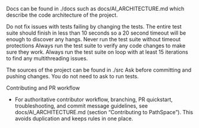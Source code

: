 Docs can be found in ./docs such as docs/AI_ARCHITECTURE.md which describe the code architecture of the project.

Do not fix issues with tests failing by changing the tests.
The entire test suite should finish in less than 10 seconds so a 20 second timeout will be enough to discover any hangs.
Never run the test suite without timeout protections
Always run the test suite to verify any code changes to make sure they work.
Always run the test suite on loop with at least 15 iterations to find any multithreading issues.

The sources of the project can be found in ./src
Ask before committing and pushing changes.
You do not need to ask to run tests.

Contributing and PR workflow
- For authoritative contributor workflow, branching, PR quickstart, troubleshooting, and commit message guidelines, see docs/AI_ARCHITECTURE.md (section “Contributing to PathSpace”). This avoids duplication and keeps rules in one place.
